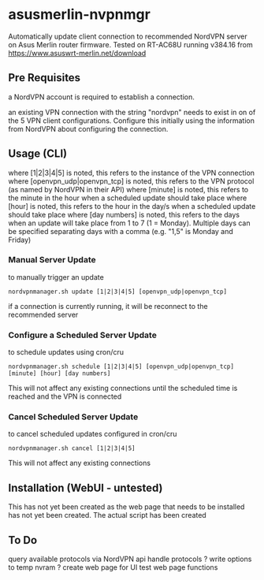 # asusmerlin-nvpnmgr
Automatically update client connection to recommended NordVPN server on Asus Merlin router firmware. Tested on RT-AC68U running v384.16 from https://www.asuswrt-merlin.net/download

## Pre Requisites

a NordVPN account is required to establish a connection.

an existing VPN connection with the string "nordvpn" needs to exist in on of the 5 VPN client configurations. Configure this initially using the information from NordVPN about configuring the connection.

## Usage (CLI)

where [1|2|3|4|5] is noted, this refers to the instance of the VPN connection
where [openvpn_udp|openvpn_tcp] is noted, this refers to the VPN protocol (as named by NordVPN in their API)
where [minute] is noted, this refers to the minute in the hour when a scheduled update should take place
where [hour] is noted, this refers to the hour in the day/s when a scheduled update should take place
where [day numbers] is noted, this refers to the days when an update will take place from 1 to 7 (1 = Monday). Multiple days can be specified separating days with a comma (e.g. "1,5" is Monday and Friday)

### Manual Server Update
to manually trigger an update
```
nordvpnmanager.sh update [1|2|3|4|5] [openvpn_udp|openvpn_tcp]
```
if a connection is currently running, it will be reconnect to the recommended server

### Configure a Scheduled Server Update
to schedule updates using cron/cru
```
nordvpnmanager.sh schedule [1|2|3|4|5] [openvpn_udp|openvpn_tcp] [minute] [hour] [day numbers]
```
This will not affect any existing connections until the scheduled time is reached and the VPN is connected

### Cancel Scheduled Server Update
to cancel scheduled updates configured in cron/cru
```
nordvpnmanager.sh cancel [1|2|3|4|5] 
```
This will not affect any existing connections

## Installation (WebUI - untested)
This has not yet been created as the web page that needs to be installed has not yet been created.
The actual script has been created

## To Do
query available protocols via NordVPN api
handle protocols
? write options to temp nvram ?
create web page for UI
test web page functions

